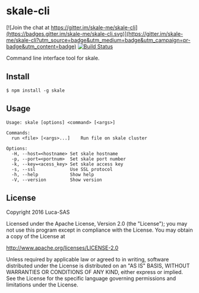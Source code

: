 # skale-cli

[![Join the chat at https://gitter.im/skale-me/skale-cli](https://badges.gitter.im/skale-me/skale-cli.svg)](https://gitter.im/skale-me/skale-cli?utm_source=badge&utm_medium=badge&utm_campaign=pr-badge&utm_content=badge)
[![Build
Status](https://travis-ci.org/skale-me/skale-cli.svg?branch=master)](https://travis-ci.org/skale-me/skale-cli)

Command line interface tool for skale.

## Install
```
$ npm install -g skale
```

## Usage
```
Usage: skale [options] <command> [<args>]

Commands:
  run <file> [<args>...]	Run file on skale cluster

Options:
  -H, --host=<hostname> Set skale hostname
  -p, --port=<portnum>  Set skale port number
  -k, --key=<acess_key> Set skale access key
  -s, --ssl             Use SSL protocol
  -h, --help            Show help
  -V, --version         Show version
```

## License

Copyright 2016 Luca-SAS

Licensed under the Apache License, Version 2.0 (the "License");
you may not use this program except in compliance with the License.
You may obtain a copy of the License at

http://www.apache.org/licenses/LICENSE-2.0

Unless required by applicable law or agreed to in writing, software
distributed under the License is distributed on an "AS IS" BASIS,
WITHOUT WARRANTIES OR CONDITIONS OF ANY KIND, either express or implied.
See the License for the specific language governing permissions and
limitations under the License.
